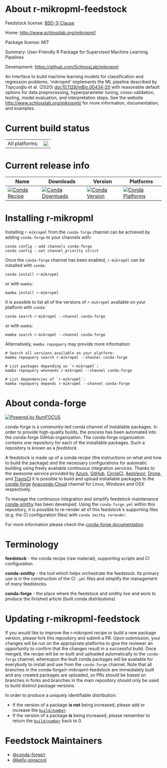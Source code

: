 About r-mikropml-feedstock
==========================

Feedstock license: [BSD-3-Clause](https://github.com/conda-forge/r-mikropml-feedstock/blob/main/LICENSE.txt)

Home: http://www.schlosslab.org/mikropml/

Package license: MIT

Summary: User-Friendly R Package for Supervised Machine Learning Pipelines

Development: https://github.com/SchlossLab/mikropml

An interface to build machine learning models for classification and regression problems. 'mikropml' implements the ML pipeline described by Topçuoğlu et al. (2020) <doi:10.1128/mBio.00434-20> with reasonable default options for data preprocessing, hyperparameter tuning, cross-validation, testing, model evaluation, and interpretation steps. See the website <http://www.schlosslab.org/mikropml/> for more information, documentation, and examples.

Current build status
====================


<table><tr><td>All platforms:</td>
    <td>
      <a href="https://dev.azure.com/conda-forge/feedstock-builds/_build/latest?definitionId=11288&branchName=main">
        <img src="https://dev.azure.com/conda-forge/feedstock-builds/_apis/build/status/r-mikropml-feedstock?branchName=main">
      </a>
    </td>
  </tr>
</table>

Current release info
====================

| Name | Downloads | Version | Platforms |
| --- | --- | --- | --- |
| [![Conda Recipe](https://img.shields.io/badge/recipe-r--mikropml-green.svg)](https://anaconda.org/conda-forge/r-mikropml) | [![Conda Downloads](https://img.shields.io/conda/dn/conda-forge/r-mikropml.svg)](https://anaconda.org/conda-forge/r-mikropml) | [![Conda Version](https://img.shields.io/conda/vn/conda-forge/r-mikropml.svg)](https://anaconda.org/conda-forge/r-mikropml) | [![Conda Platforms](https://img.shields.io/conda/pn/conda-forge/r-mikropml.svg)](https://anaconda.org/conda-forge/r-mikropml) |

Installing r-mikropml
=====================

Installing `r-mikropml` from the `conda-forge` channel can be achieved by adding `conda-forge` to your channels with:

```
conda config --add channels conda-forge
conda config --set channel_priority strict
```

Once the `conda-forge` channel has been enabled, `r-mikropml` can be installed with `conda`:

```
conda install r-mikropml
```

or with `mamba`:

```
mamba install r-mikropml
```

It is possible to list all of the versions of `r-mikropml` available on your platform with `conda`:

```
conda search r-mikropml --channel conda-forge
```

or with `mamba`:

```
mamba search r-mikropml --channel conda-forge
```

Alternatively, `mamba repoquery` may provide more information:

```
# Search all versions available on your platform:
mamba repoquery search r-mikropml --channel conda-forge

# List packages depending on `r-mikropml`:
mamba repoquery whoneeds r-mikropml --channel conda-forge

# List dependencies of `r-mikropml`:
mamba repoquery depends r-mikropml --channel conda-forge
```


About conda-forge
=================

[![Powered by
NumFOCUS](https://img.shields.io/badge/powered%20by-NumFOCUS-orange.svg?style=flat&colorA=E1523D&colorB=007D8A)](https://numfocus.org)

conda-forge is a community-led conda channel of installable packages.
In order to provide high-quality builds, the process has been automated into the
conda-forge GitHub organization. The conda-forge organization contains one repository
for each of the installable packages. Such a repository is known as a *feedstock*.

A feedstock is made up of a conda recipe (the instructions on what and how to build
the package) and the necessary configurations for automatic building using freely
available continuous integration services. Thanks to the awesome service provided by
[Azure](https://azure.microsoft.com/en-us/services/devops/), [GitHub](https://github.com/),
[CircleCI](https://circleci.com/), [AppVeyor](https://www.appveyor.com/),
[Drone](https://cloud.drone.io/welcome), and [TravisCI](https://travis-ci.com/)
it is possible to build and upload installable packages to the
[conda-forge](https://anaconda.org/conda-forge) [Anaconda-Cloud](https://anaconda.org/)
channel for Linux, Windows and OSX respectively.

To manage the continuous integration and simplify feedstock maintenance
[conda-smithy](https://github.com/conda-forge/conda-smithy) has been developed.
Using the ``conda-forge.yml`` within this repository, it is possible to re-render all of
this feedstock's supporting files (e.g. the CI configuration files) with ``conda smithy rerender``.

For more information please check the [conda-forge documentation](https://conda-forge.org/docs/).

Terminology
===========

**feedstock** - the conda recipe (raw material), supporting scripts and CI configuration.

**conda-smithy** - the tool which helps orchestrate the feedstock.
                   Its primary use is in the construction of the CI ``.yml`` files
                   and simplify the management of *many* feedstocks.

**conda-forge** - the place where the feedstock and smithy live and work to
                  produce the finished article (built conda distributions)


Updating r-mikropml-feedstock
=============================

If you would like to improve the r-mikropml recipe or build a new
package version, please fork this repository and submit a PR. Upon submission,
your changes will be run on the appropriate platforms to give the reviewer an
opportunity to confirm that the changes result in a successful build. Once
merged, the recipe will be re-built and uploaded automatically to the
`conda-forge` channel, whereupon the built conda packages will be available for
everybody to install and use from the `conda-forge` channel.
Note that all branches in the conda-forge/r-mikropml-feedstock are
immediately built and any created packages are uploaded, so PRs should be based
on branches in forks and branches in the main repository should only be used to
build distinct package versions.

In order to produce a uniquely identifiable distribution:
 * If the version of a package **is not** being increased, please add or increase
   the [``build/number``](https://docs.conda.io/projects/conda-build/en/latest/resources/define-metadata.html#build-number-and-string).
 * If the version of a package **is** being increased, please remember to return
   the [``build/number``](https://docs.conda.io/projects/conda-build/en/latest/resources/define-metadata.html#build-number-and-string)
   back to 0.

Feedstock Maintainers
=====================

* [@conda-forge/r](https://github.com/conda-forge/r/)
* [@kelly-sovacool](https://github.com/kelly-sovacool/)

